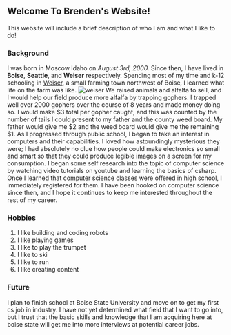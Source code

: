 ## Welcome To Brenden's Website!

This website will include a brief description of who I am and what I like to do!

### Background

I was born in Moscow Idaho on _August 3rd, 2000._ Since then, I have lived in **Boise**, **Seattle**, and **Weiser** respectively. Spending most of my time and k-12 schooling in [Weiser](https://en.wikipedia.org/wiki/Weiser,_Idaho), a small farming town northwest of Boise, I learned what life on the farm was like. ![weiser](https://upload.wikimedia.org/wikipedia/commons/thumb/0/0e/Weiser_ID_-_aerial.jpg/1920px-Weiser_ID_-_aerial.jpg) We raised animals and alfalfa to sell, and I would help our field produce more alfalfa by trapping gophers. I trapped well over 2000 gophers over the course of 8 years and made money doing so. I would make $3 total per gopher caught, and this was counted by the number of tails I could present to my father and the county weed board. My father would give me $2 and the weed board would give me the remaining $1. As I progressed through public school, I began to take an interest in computers and their capabilities. I loved how astoundingly mysterious they were; I had absolutely no clue how people could make electronics so small and smart so that they could produce legible images on a screen for my consumption. I began some self research into the topic of computer science by watching video tutorials on youtube and learning the basics of csharp. Once I learned that computer science classes were offered in high school, I immediately registered for them. I have been hooked on computer science since then, and I hope it continues to keep me interested throughout the rest of my career.

### Hobbies

1. I like building and coding robots
2. I like playing games
3. I like to play the trumpet
4. I like to ski
5. I like to run
6. I like creating content

### Future

I plan to finish school at Boise State University and move on to get my first cs job in industry. I have not yet determined what field that I want to go into, but I trust that the basic skills and knowledge that I am acquiring here at boise state will get me into more interviews at potential career jobs.
